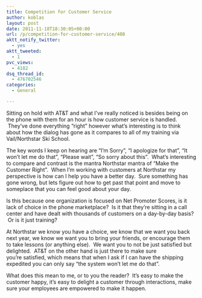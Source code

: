 ```yaml
---
title: Competition for Customer Service
author: koblas
layout: post
date: 2011-11-18T18:30:05+00:00
url: /p/competition-for-customer-service/408
aktt_notify_twitter:
  - yes
aktt_tweeted:
  - 1
pvc_views:
  - 4182
dsq_thread_id:
  - 476702546
categories:
  - General

---
```

Sitting on hold with AT&T and what I&#8217;ve really noticed is besides being on the phone with them for an hour is how customer service is handled.  They&#8217;ve done everything &#8220;right&#8221; however what&#8217;s interesting is to think about how the dialog has gone as it compares to all of my training via Vail/Northstar Ski School.

The key words I keep on hearing are &#8220;I&#8217;m Sorry&#8221;, &#8220;I apologize for that&#8221;, &#8220;It won&#8217;t let me do that&#8221;, &#8220;Please wait&#8221;, &#8220;So sorry about this&#8221;.  What&#8217;s interesting to compare and contrast is the mantra Northstar mantra of &#8220;Make the Customer Right&#8221;.  When I&#8217;m working with customers at Northstar my perspective is how can I help you have a better day.  Sure something has gone wrong, but lets figure out how to get past that point and move to someplace that you can feel good about your day.

Is this because one organization is focused on Net Promoter Scores, is it lack of choice in the phone marketplace?  Is it that they&#8217;re sitting in a call center and have dealt with thousands of customers on a day-by-day basis?  Or is it just training?

At Northstar we know you have a choice, we know that we want you back next year, we know we want you to bring your friends, or encourage them to take lessons (or anything else).  We want you to not be just satisfied but delighted.  AT&T on the other hand is just there to make sure you&#8217;re satisfied, which means that when I ask if I can have the shipping expedited you can only say &#8220;the system won&#8217;t let me do that&#8221;.

What does this mean to me, or to you the reader?  It&#8217;s easy to make the customer happy, it&#8217;s easy to delight a customer through interactions, make sure your employees are empowered to make it happen.
